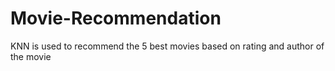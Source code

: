 # Movie-Recommendation
KNN is used to recommend the 5 best movies based on rating and author of the movie
